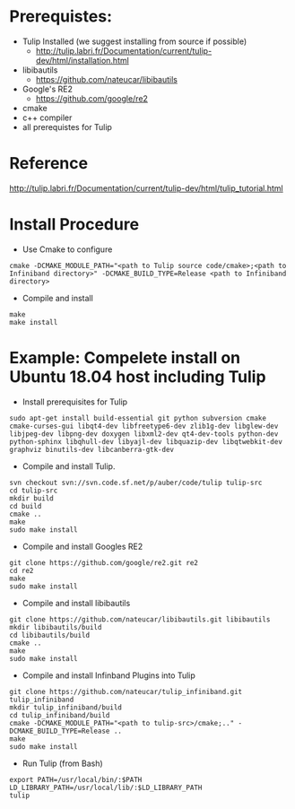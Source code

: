 # Prerequistes:
* Tulip Installed (we suggest installing from source if possible)
  * http://tulip.labri.fr/Documentation/current/tulip-dev/html/installation.html
* libibautils 
  * https://github.com/nateucar/libibautils
* Google's RE2
  * https://github.com/google/re2
* cmake
* c++ compiler
* all prerequistes for Tulip

# Reference

http://tulip.labri.fr/Documentation/current/tulip-dev/html/tulip_tutorial.html

# Install Procedure
* Use Cmake to configure
```
cmake -DCMAKE_MODULE_PATH="<path to Tulip source code/cmake>;<path to Infiniband directory>" -DCMAKE_BUILD_TYPE=Release <path to Infiniband directory>
```
* Compile and install
```
make
make install
```

# Example: Compelete install on Ubuntu 18.04 host including Tulip
* Install prerequisites for Tulip
```
sudo apt-get install build-essential git python subversion cmake cmake-curses-gui libqt4-dev libfreetype6-dev zlib1g-dev libglew-dev libjpeg-dev libpng-dev doxygen libxml2-dev qt4-dev-tools python-dev python-sphinx libqhull-dev libyajl-dev libquazip-dev libqtwebkit-dev graphviz binutils-dev libcanberra-gtk-dev
```
* Compile and install Tulip.
```
svn checkout svn://svn.code.sf.net/p/auber/code/tulip tulip-src
cd tulip-src
mkdir build
cd build
cmake ..
make
sudo make install
```
*  Compile and install Googles RE2
```
git clone https://github.com/google/re2.git re2
cd re2
make
sudo make install
```
* Compile and install libibautils
```
git clone https://github.com/nateucar/libibautils.git libibautils
mkdir libibautils/build
cd libibautils/build
cmake ..
make
sudo make install
```
* Compile and install Infinband Plugins into Tulip
```
git clone https://github.com/nateucar/tulip_infiniband.git tulip_infiniband
mkdir tulip_infiniband/build
cd tulip_infiniband/build
cmake -DCMAKE_MODULE_PATH="<path to tulip-src>/cmake;.." -DCMAKE_BUILD_TYPE=Release ..
make
sudo make install
```
* Run Tulip (from Bash)
```
export PATH=/usr/local/bin/:$PATH LD_LIBRARY_PATH=/usr/local/lib/:$LD_LIBRARY_PATH
tulip
```
